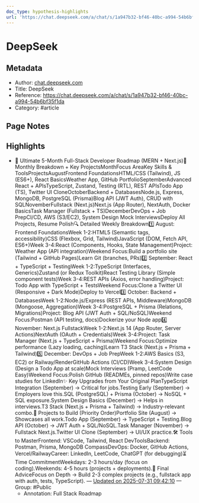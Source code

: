 ```yaml
---
doc_type: hypothesis-highlights
url: 'https://chat.deepseek.com/a/chat/s/1a947b32-bf46-40bc-a994-54b6bf35f1da'
---
```


# DeepSeek

## Metadata
- Author: [chat.deepseek.com]()
- Title: DeepSeek
- Reference: https://chat.deepseek.com/a/chat/s/1a947b32-bf46-40bc-a994-54b6bf35f1da
- Category: #article

## Page Notes
## Highlights
- 🚀 Ultimate 5-Month Full-Stack Developer Roadmap (MERN + Next.js)📌 Monthly Breakdown + Key ProjectsMonthFocus AreaKey Skills & ToolsProjectsAugustFrontend FoundationsHTML/CSS (Tailwind), JS (ES6+), React BasicsWeather App, GitHub PortfolioSeptemberAdvanced React + APIsTypeScript, Zustand, Testing (RTL), REST APIsTodo App (TS), Twitter UI CloneOctoberBackend + DatabasesNode.js, Express, MongoDB, PostgreSQL (Prisma)Blog API (JWT Auth), CRUD with SQLNovemberFullstack (Next.js)Next.js (App Router), NextAuth, Docker BasicsTask Manager (Fullstack + TS)DecemberDevOps + Job PrepCI/CD, AWS (S3/EC2), System Design Mock InterviewsDeploy All Projects, Resume Polish🔍 Detailed Weekly Breakdown1️⃣ August: Frontend FoundationsWeek 1-2:HTML5 (Semantic tags, accessibility)CSS (Flexbox, Grid, Tailwind)JavaScript (DOM, Fetch API, ES6+)Week 3-4:React (Components, Hooks, State Management)Project: Weather App (API integration)Weekend Focus:Build a portfolio site (Tailwind + GitHub Pages)Learn Git (branches, PRs)2️⃣ September: React + TypeScript + TestingWeek 1-2:TypeScript (Interfaces, Generics)Zustand (or Redux Toolkit)React Testing Library (Simple component tests)Week 3-4:REST APIs (Axios, error handling)Project: Todo App with TypeScript + TestsWeekend Focus:Clone a Twitter UI (Responsive + Dark Mode)Deploy to Vercel3️⃣ October: Backend + DatabasesWeek 1-2:Node.js/Express (REST APIs, Middleware)MongoDB (Mongoose, Aggregation)Week 3-4:PostgreSQL + Prisma (Relations, Migrations)Project: Blog API (JWT Auth + SQL/NoSQL)Weekend Focus:Postman (API testing, docs)Dockerize your Node app4️⃣ November: Next.js FullstackWeek 1-2:Next.js 14 (App Router, Server Actions)NextAuth (OAuth + Credentials)Week 3-4:Project: Task Manager (Next.js + TypeScript + Prisma)Weekend Focus:Optimize performance (Lazy loading, caching)Learn T3 Stack (Next.js + Prisma + Tailwind)5️⃣ December: DevOps + Job PrepWeek 1-2:AWS Basics (S3, EC2) or Railway/RenderGitHub Actions (CI/CD)Week 3-4:System Design (Design a Todo App at scale)Mock Interviews (Pramp, LeetCode Easy)Weekend Focus:Polish GitHub (READMEs, pinned repos)Write case studies for LinkedIn✨ Key Upgrades from Your Original PlanTypeScript Integration (September) → Critical for jobs.Testing Early (September) → Employers love this.SQL (PostgreSQL) + Prisma (October) → NoSQL + SQL exposure.System Design Basics (December) → Helps in interviews.T3 Stack (Next.js + Prisma + Tailwind) → Industry-relevant combo.📌 Projects to Build (Priority Order)Portfolio Site (August) → Showcases all work.Todo App (September) → TypeScript + Testing.Blog API (October) → JWT Auth + SQL/NoSQL.Task Manager (November) → Fullstack Next.js.Twitter UI Clone (September) → UI/UX practice.🛠️ Tools to MasterFrontend: VSCode, Tailwind, React DevToolsBackend: Postman, Prisma, MongoDB CompassDevOps: Docker, GitHub Actions, Vercel/RailwayCareer: LinkedIn, LeetCode, ChatGPT (for debugging)⏳ Time CommitmentWeekdays: 2-3 hours/day (focus on coding).Weekends: 4-5 hours (projects + deployments).🎯 Final AdviceFocus on Depth → Build 2-3 complex projects (e.g., fullstack app with auth, tests, TypeScript). — [Updated on 2025-07-31 09:42:10](https://hyp.is/TfhI6G4tEfC35dM8kaVkPA/chat.deepseek.com/a/chat/s/1a947b32-bf46-40bc-a994-54b6bf35f1da) — Group: #Public
    - Annotation: Full Stack Roadmap



